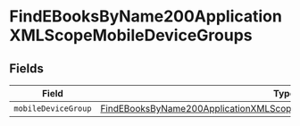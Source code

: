 # FindEBooksByName200ApplicationXMLScopeMobileDeviceGroups


## Fields

| Field                                                                                                                                                                             | Type                                                                                                                                                                              | Required                                                                                                                                                                          | Description                                                                                                                                                                       |
| --------------------------------------------------------------------------------------------------------------------------------------------------------------------------------- | --------------------------------------------------------------------------------------------------------------------------------------------------------------------------------- | --------------------------------------------------------------------------------------------------------------------------------------------------------------------------------- | --------------------------------------------------------------------------------------------------------------------------------------------------------------------------------- |
| `mobileDeviceGroup`                                                                                                                                                               | [FindEBooksByName200ApplicationXMLScopeMobileDeviceGroupsMobileDeviceGroup](../../models/operations/findebooksbyname200applicationxmlscopemobiledevicegroupsmobiledevicegroup.md) | :heavy_minus_sign:                                                                                                                                                                | N/A                                                                                                                                                                               |